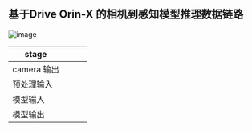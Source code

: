 ## 基于Drive Orin-X 的相机到感知模型推理数据链路      

![image](https://github.com/user-attachments/assets/88efc4b8-2a3e-4b17-b32f-04df72cb7047)


|    stage     |      |       |       |       
|    ------    | ---  | ----  |-----  |
|camera 输出   |      |       |       |       
|预处理输入    |      |       |       |   
|模型输入      |      |       |       |   
|模型输出      |      |       |       |   
